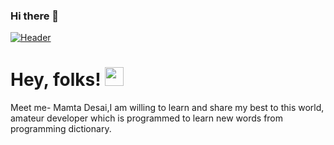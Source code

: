 ### Hi there 👋

[![Header](https://avatars1.githubusercontent.com/u/37880263 "Header")](https://google.com/)

# Hey, folks! <img src="https://raw.githubusercontent.com/MartinHeinz/MartinHeinz/master/wave.gif" width="30px">
Meet me- Mamta Desai,I am willing to learn and share my best to this world, amateur developer which is programmed to learn new words from programming dictionary.
